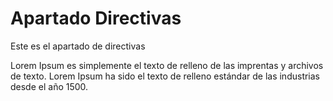 # Apartado Directivas
Este es el apartado de directivas

Lorem Ipsum es simplemente el texto de relleno de las imprentas y archivos de texto. 
Lorem Ipsum ha sido el texto de relleno estándar de las industrias desde el año 1500.

